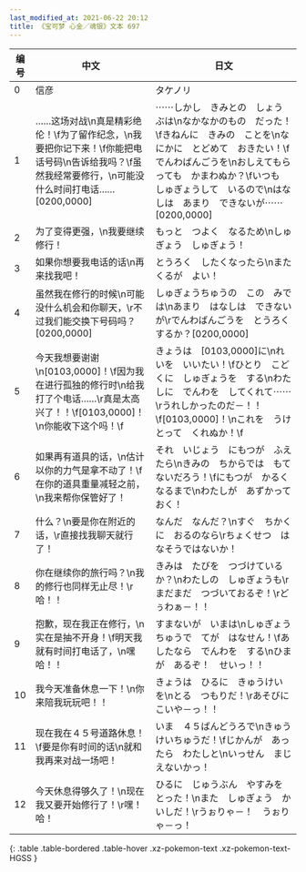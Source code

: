 ```yaml
---
last_modified_at: 2021-06-22 20:12
title: 《宝可梦 心金／魂银》文本 697
---
```

| 编号 | 中文 | 日文 |
| ---- | ---- | ---- |
| 0 | 信彦 | タケノリ |
| 1 | ……这场对战\n真是精彩绝伦！\f为了留作纪念，\n我要把你记下来！\f你能把电话号码\n告诉给我吗？\f虽然我经常要修行，\n可能没什么时间打电话……[0200,0000] | ⋯⋯しかし　きみとの　しょうぶは\nなかなかのもの　だった！\fきねんに　きみの　ことを\nなにかに　とどめて　おきたい！\fでんわばんごうを\nおしえてもらっても　かまわぬか？\fいつも　しゅぎょうして　いるので\nはなしは　あまり　できないが⋯⋯[0200,0000] |
| 2 | 为了变得更强，\n我要继续修行！ | もっと　つよく　なるため\nしゅぎょう　しゅぎょう！ |
| 3 | 如果你想要我电话的话\n再来找我吧！ | とうろく　したくなったら\nまた　くるが　よい！ |
| 4 | 虽然我在修行的时候\n可能没什么机会和你聊天，\r不过我们能交换下号码吗？[0200,0000] | しゅぎょうちゅうの　この　みでは\nあまり　はなしは　できないが\rでんわばんごうを　とうろくするか？[0200,0000] |
| 5 | 今天我想要谢谢\n[0103,0000]！\f因为我在进行孤独的修行时\n给我打了个电话……\r真是太高兴了！！\f[0103,0000]！\n你能收下这个吗！\f | きょうは　[0103,0000]に\nれいを　いいたい！\fひとり　こどくに　しゅぎょうを　する\nわたしに　でんわを　してくれて⋯⋯\rうれしかったのだ－！！\f[0103,0000]！\nこれを　うけとって　くれぬか！\f |
| 6 | 如果再有道具的话，\n估计以你的力气是拿不动了！\f在你的道具重量减轻之前，\n我来帮你保管好了！ | それ　いじょう　にもつが　ふえたら\nきみの　ちからでは　もてないだろう！\fにもつが　かるく　なるまで\nわたしが　あずかっておく！ |
| 7 | 什么？\n要是你在附近的话，\r直接找我聊天就行了！ | なんだ　なんだ？\nすぐ　ちかくに　おるのなら\rちょくせつ　はなそうではないか！ |
| 8 | 你在继续你的旅行吗？\n我的修行也同样无止尽！\r哈！！ | きみは　たびを　つづけているか？\nわたしの　しゅぎょうも\rまだまだ　つづいておるぞ！\rどぅわぁ－！！ |
| 9 | 抱歉，现在我正在修行，\n实在是抽不开身！\f明天我就有时间打电话了，\n嘿哈！！ | すまないが　いまは\nしゅぎょうちゅうで　てが　はなせん！\fあしたなら　でんわを　する\nひまが　あるぞ！　せいっ！！ |
| 10 | 我今天准备休息一下！\n你来陪我玩玩吧！！ | きょうは　ひるに　きゅうけいを\nとる　つもりだ！\rあそびに　こいや－っ！！ |
| 11 | 现在我在４５号道路休息！\f要是你有时间的话\n就和我再来对战一场吧！ | いま　４５ばんどうろで\nきゅうけいちゅうだ！\fじかんが　あったら　わたしと\nいっせん　まじえないかっ！ |
| 12 | 今天休息得够久了！\n现在我又要开始修行了！\r嘿！哈！ | ひるに　じゅうぶん　やすみを　とった！\nまた　しゅぎょう　かいしだ！\rうぉりゃ－！　うぉりゃ－っ！ |
{: .table .table-bordered .table-hover .xz-pokemon-text .xz-pokemon-text-HGSS }